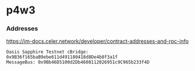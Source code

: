 # p4w3

### Addresses

https://im-docs.celer.network/developer/contract-addresses-and-rpc-info

```
Oasis Sapphire Testnet cBridge: 0x9B36f165baB9ebe611d491180418d8De4b8f3a1f
MessageBus: 0x9Bb46D5100d2Db4608112026951c9C965b233f4D
```
